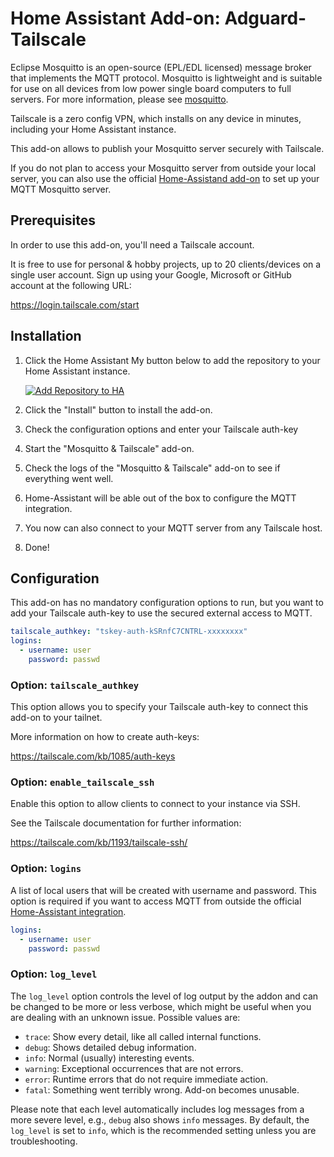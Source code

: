 # Home Assistant Add-on: Adguard-Tailscale

Eclipse Mosquitto is an open-source (EPL/EDL licensed) message broker that
implements the MQTT protocol. Mosquitto is lightweight and is suitable for use
on all devices from low power single board computers to full servers.
For more information, please see [mosquitto].

Tailscale is a zero config VPN, which installs on any device in minutes,
including your Home Assistant instance.

This add-on allows to publish your Mosquitto server securely with Tailscale.

If you do not plan to access your Mosquitto server from outside your local
server, you can also use the official [Home-Assistand add-on][mosquitto-ha]
to set up your MQTT Mosquitto server.

## Prerequisites

In order to use this add-on, you'll need a Tailscale account.

It is free to use for personal & hobby projects, up to 20 clients/devices on a
single user account. Sign up using your Google, Microsoft or GitHub account at
the following URL:

<https://login.tailscale.com/start>

## Installation

1. Click the Home Assistant My button below to add the repository to your Home
   Assistant instance.

   [![Add Repository to HA][my-ha-badge]][my-ha-url]

1. Click the "Install" button to install the add-on.
1. Check the configuration options and enter your Tailscale auth-key
1. Start the "Mosquitto & Tailscale" add-on.
1. Check the logs of the "Mosquitto & Tailscale" add-on to see
   if everything went well.
1. Home-Assistant will be able out of the box to configure the MQTT integration.
1. You now can also connect to your MQTT server from any Tailscale host.
1. Done!

## Configuration

This add-on has no mandatory configuration options to run, but you want to
add your Tailscale auth-key to use the secured external access to MQTT.

```yaml
tailscale_authkey: "tskey-auth-kSRnfC7CNTRL-xxxxxxxx"
logins:
  - username: user
    password: passwd
```

### Option: `tailscale_authkey`

This option allows you to specify your Tailscale auth-key to connect this
add-on to your tailnet.

More information on how to create auth-keys:

<https://tailscale.com/kb/1085/auth-keys>

### Option: `enable_tailscale_ssh`

Enable this option to allow clients to connect to your instance via SSH.

See the Tailscale documentation for further information:

<https://tailscale.com/kb/1193/tailscale-ssh/>

### Option: `logins`

A list of local users that will be created with username and password.
This option is required if you want to access MQTT from outside the official
[Home-Assistant integration][mosquitto-integration].

```yaml
logins:
  - username: user
    password: passwd
```

### Option: `log_level`

The `log_level` option controls the level of log output by the addon and can
be changed to be more or less verbose, which might be useful when you are
dealing with an unknown issue. Possible values are:

- `trace`: Show every detail, like all called internal functions.
- `debug`: Shows detailed debug information.
- `info`: Normal (usually) interesting events.
- `warning`: Exceptional occurrences that are not errors.
- `error`: Runtime errors that do not require immediate action.
- `fatal`: Something went terribly wrong. Add-on becomes unusable.

Please note that each level automatically includes log messages from a
more severe level, e.g., `debug` also shows `info` messages. By default,
the `log_level` is set to `info`, which is the recommended setting unless
you are troubleshooting.

[my-ha-badge]: https://my.home-assistant.io/badges/supervisor_add_addon_repository.svg
[my-ha-url]: https://my.home-assistant.io/redirect/supervisor_add_addon_repository/?repository_url=https%3A%2F%2Fgithub.com%2Felcajon%2Frepository-stable
[mosquitto-integration]: https://www.home-assistant.io/integrations/mqtt/
[mosquitto]: https://mosquitto.org
[mosquitto-ha]: https://github.com/home-assistant/addons/tree/master/mosquitto
